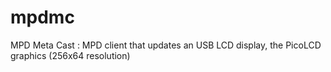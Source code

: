 mpdmc
=====

MPD Meta Cast : MPD client that updates an USB LCD display, the PicoLCD graphics (256x64 resolution)
